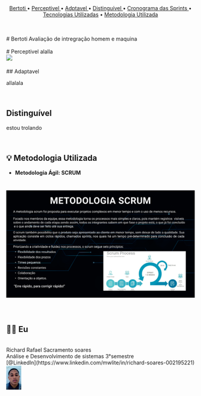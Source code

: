 <br>
<br>
<p align="center">
  <a href ="bertoti"> Bertoti </a>  •   
  <a href ="#Perceptivel"> Perceptivel </a>  •   
  <a href ="#Adaptavel"> Adptavel </a>  •  
  <a href ="#Distinguível"> Distinguível </a>  • 
  <a href ="#cronograma"> Cronograma das Sprints </a>  • 
  <a href ="#tecnologias-utilizadas">Tecnologias Utilizadas</a>  • 
  <a href ="#metodologia-utilizada">Metodologia Utilizada</a> 
 
</p>

<br>
<br id="bertoti">
# Bertoti
 Avaliação de intregração homem e maquina 
<br>


<br id=#Perceptivel>
# Perceptivel
alalla<br>
<img src = "./readme/grupoAPI/Logo.png"  width="200"/>
<br>


<br id="Adaptavel">
## Adaptavel

allalala<br>

<br id="Distinguível"> 

## Distinguível
estou trolando<br>

<br id="metodologia-utilizada">   

## 💡 Metodologia Utilizada   

- **Metodologia Ágil: SCRUM**
<h1 align="center"> 
<img src = "./Intregração_Homem_Maquina/readme/imge/met.png"></h1>
<br id="equipe">

## 👨‍💻 Eu
<!-- 
![Equipe Ditial Solutions](/readme/time.gif "Apresentação Equipe Digital Solutions") -->

<br>
Richard Rafael Sacramento soares <br>
Análise e Desenvolvimento de sistemas 3°semestre <br> 
[@LinkedIn](https://www.linkedin.com/mwlite/in/richard-soares-002195221) <img src = "./Intregração_Homem_Maquina/readme/imge/richard.png" width="40">                                  

<br>



